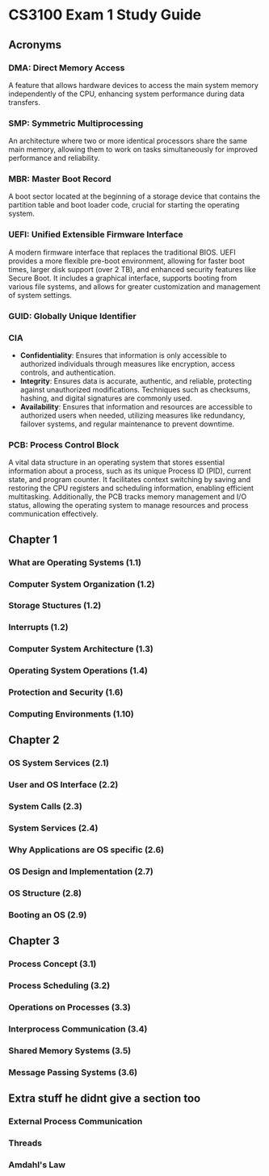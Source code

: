 # CS3100 Exam 1 Study Guide

## Acronyms
### DMA: Direct Memory Access
A feature that allows hardware devices to access the main system memory independently of the CPU, enhancing system performance during data transfers.

### SMP: Symmetric Multiprocessing
An architecture where two or more identical processors share the same main memory, allowing them to work on tasks simultaneously for improved performance and reliability.

### MBR: Master Boot Record
A boot sector located at the beginning of a storage device that contains the partition table and boot loader code, crucial for starting the operating system.

### UEFI: Unified Extensible Firmware Interface
A modern firmware interface that replaces the traditional BIOS. UEFI provides a more flexible pre-boot environment, allowing for faster boot times, larger disk support (over 2 TB), and enhanced security features like Secure Boot. It includes a graphical interface, supports booting from various file systems, and allows for greater customization and management of system settings.

### GUID: Globally Unique Identifier

### CIA
- **Confidentiality**: Ensures that information is only accessible to authorized individuals through measures like encryption, access controls, and authentication.
- **Integrity**: Ensures data is accurate, authentic, and reliable, protecting against unauthorized modifications. Techniques such as checksums, hashing, and digital signatures are commonly used.
- **Availability**: Ensures that information and resources are accessible to authorized users when needed, utilizing measures like redundancy, failover systems, and regular maintenance to prevent downtime.

### PCB: Process Control Block
A vital data structure in an operating system that stores essential information about a process, such as its unique Process ID (PID), current state, and program counter. It facilitates context switching by saving and restoring the CPU registers and scheduling information, enabling efficient multitasking. Additionally, the PCB tracks memory management and I/O status, allowing the operating system to manage resources and process communication effectively.

## Chapter 1
### What are Operating Systems (1.1)

### Computer System Organization (1.2)

### Storage Stuctures (1.2)

### Interrupts (1.2)

### Computer System Architecture (1.3)

### Operating System Operations (1.4)

### Protection and Security (1.6)

### Computing Environments (1.10)

## Chapter 2
### OS System Services (2.1)

### User and OS Interface (2.2)

### System Calls  (2.3)

### System Services (2.4)

### Why Applications are OS specific (2.6)

### OS Design and Implementation (2.7)

### OS Structure (2.8)

### Booting an OS (2.9)

## Chapter 3 
### Process Concept (3.1)

### Process Scheduling (3.2)

### Operations on Processes (3.3)

### Interprocess Communication (3.4)

### Shared Memory Systems (3.5)

### Message Passing Systems (3.6)

## Extra stuff he didnt give a section too
### External Process Communication

### Threads

### Amdahl's Law

